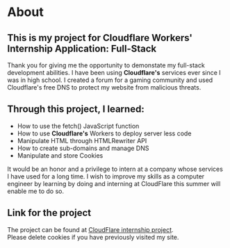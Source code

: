 # About 
## This is my project for Cloudflare Workers' Internship Application: Full-Stack

Thank you for giving me the opportunity to demonstate my full-stack development abilities.
I have been using **Cloudflare's** services ever since I was in high school. I created a forum for
a gaming community and used Cloudflare's free DNS to protect my website from malicious threats.

## Through this project, I learned:
- How to use the fetch() JavaScript function
- How to use **Cloudflare's** Workers to deploy server less code
- Manipulate HTML through HTMLRewriter API
- How to create sub-domains and manage DNS
- Manipulate and store Cookies

It would be an honor and a privilege to intern at a company whose services I have used for a long time.
I wish to improve my skills as a computer engineer by learning by doing and interning at CloudFlare this summer will enable me to do so.

## Link for the project
The project can be found at [CloudFlare internship project](https://cloudflare.shikharbaheti.net). \
Please delete cookies if you have previously visited my site. 
